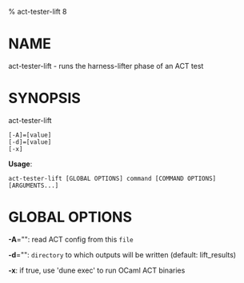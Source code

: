 % act-tester-lift 8

# NAME

act-tester-lift - runs the harness-lifter phase of an ACT test

# SYNOPSIS

act-tester-lift

```
[-A]=[value]
[-d]=[value]
[-x]
```

**Usage**:

```
act-tester-lift [GLOBAL OPTIONS] command [COMMAND OPTIONS] [ARGUMENTS...]
```

# GLOBAL OPTIONS

**-A**="": read ACT config from this `file`

**-d**="": `directory` to which outputs will be written (default: lift_results)

**-x**: if true, use 'dune exec' to run OCaml ACT binaries


